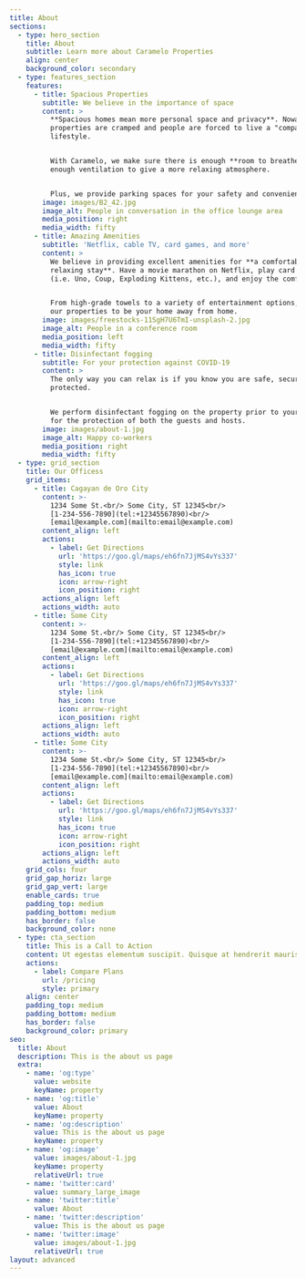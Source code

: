 ```yaml
---
title: About
sections:
  - type: hero_section
    title: About
    subtitle: Learn more about Caramelo Properties
    align: center
    background_color: secondary
  - type: features_section
    features:
      - title: Spacious Properties
        subtitle: We believe in the importance of space
        content: >
          **Spacious homes mean more personal space and privacy**. Nowadays,
          properties are cramped and people are forced to live a "compact"
          lifestyle.


          With Caramelo, we make sure there is enough **room to breathe** with
          enough ventilation to give a more relaxing atmosphere.


          Plus, we provide parking spaces for your safety and convenience.
        image: images/B2_42.jpg
        image_alt: People in conversation in the office lounge area
        media_position: right
        media_width: fifty
      - title: Amazing Amenities
        subtitle: 'Netflix, cable TV, card games, and more'
        content: >
          We believe in providing excellent amenities for **a comfortable and
          relaxing stay**. Have a movie marathon on Netflix, play card games
          (i.e. Uno, Coup, Exploding Kittens, etc.), and enjoy the comfy beds.


          From high-grade towels to a variety of entertainment options, we wish
          our properties to be your home away from home. 
        image: images/freestocks-11SgH7U6TmI-unsplash-2.jpg
        image_alt: People in a conference room
        media_position: left
        media_width: fifty
      - title: Disinfectant fogging
        subtitle: For your protection against COVID-19
        content: >
          The only way you can relax is if you know you are safe, secured, and
          protected.


          We perform disinfectant fogging on the property prior to your arrival
          for the protection of both the guests and hosts.
        image: images/about-1.jpg
        image_alt: Happy co-workers
        media_position: right
        media_width: fifty
  - type: grid_section
    title: Our Officess
    grid_items:
      - title: Cagayan de Oro City
        content: >-
          1234 Some St.<br/> Some City, ST 12345<br/>
          [1-234-556-7890](tel:+12345567890)<br/>
          [email@example.com](mailto:email@example.com)
        content_align: left
        actions:
          - label: Get Directions
            url: 'https://goo.gl/maps/eh6fn7JjMS4vYs337'
            style: link
            has_icon: true
            icon: arrow-right
            icon_position: right
        actions_align: left
        actions_width: auto
      - title: Some City
        content: >-
          1234 Some St.<br/> Some City, ST 12345<br/>
          [1-234-556-7890](tel:+12345567890)<br/>
          [email@example.com](mailto:email@example.com)
        content_align: left
        actions:
          - label: Get Directions
            url: 'https://goo.gl/maps/eh6fn7JjMS4vYs337'
            style: link
            has_icon: true
            icon: arrow-right
            icon_position: right
        actions_align: left
        actions_width: auto
      - title: Some City
        content: >-
          1234 Some St.<br/> Some City, ST 12345<br/>
          [1-234-556-7890](tel:+12345567890)<br/>
          [email@example.com](mailto:email@example.com)
        content_align: left
        actions:
          - label: Get Directions
            url: 'https://goo.gl/maps/eh6fn7JjMS4vYs337'
            style: link
            has_icon: true
            icon: arrow-right
            icon_position: right
        actions_align: left
        actions_width: auto
    grid_cols: four
    grid_gap_horiz: large
    grid_gap_vert: large
    enable_cards: true
    padding_top: medium
    padding_bottom: medium
    has_border: false
    background_color: none
  - type: cta_section
    title: This is a Call to Action
    content: Ut egestas elementum suscipit. Quisque at hendrerit mauris.
    actions:
      - label: Compare Plans
        url: /pricing
        style: primary
    align: center
    padding_top: medium
    padding_bottom: medium
    has_border: false
    background_color: primary
seo:
  title: About
  description: This is the about us page
  extra:
    - name: 'og:type'
      value: website
      keyName: property
    - name: 'og:title'
      value: About
      keyName: property
    - name: 'og:description'
      value: This is the about us page
      keyName: property
    - name: 'og:image'
      value: images/about-1.jpg
      keyName: property
      relativeUrl: true
    - name: 'twitter:card'
      value: summary_large_image
    - name: 'twitter:title'
      value: About
    - name: 'twitter:description'
      value: This is the about us page
    - name: 'twitter:image'
      value: images/about-1.jpg
      relativeUrl: true
layout: advanced
---
```

